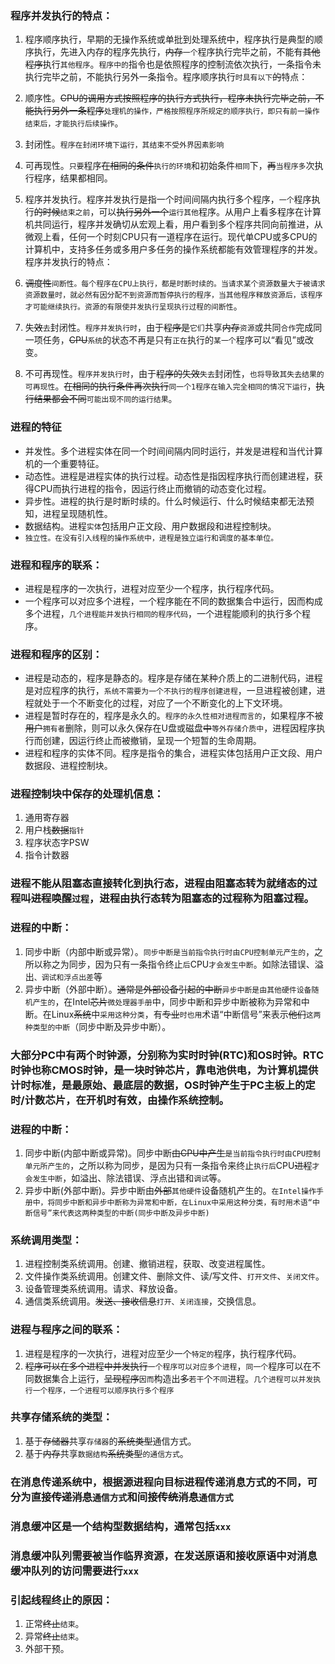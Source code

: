 ### 程序并发执行的特点：
1. 程序顺序执行，早期的无操作系统或单批到处理系统中，程序执行是典型的顺序执行，先进入内存的程序先执行，~~内存~~`一个`程序执行完毕之前，不能有~~其他程序~~执行`其他程序`。`程序中的`指令也是依照程序的控制流依次执行，一条指令未执行完毕之前，不能执行另外一条指令。程序顺序执行`时具有以下`~~的~~特点：
  1. 顺序性。~~CPU的调用方式按照程序的执行方式执行，程序未执行完毕之前，不能执行另外一条程序~~`处理机的操作，严格按照程序所规定的顺序执行，即只有前一操作结束后，才能执行后续操作`。
  2. 封闭性。`程序在封闭环境下运行，其结束不受外界因素影响`
  3. 可再现性。`只要`程序~~在相同的条件~~`执行的环境`和初始条件`相同`下，~~再~~`当程序多`次执行程序，结果都相同。

2. 程序并发执行。程序并发执行是指一个时间间隔内执行多个程序，`一个`程序执行~~的时候~~`结束之前`，可以~~执行另外一个~~`运行其他`程序。从用户上看多程序在计算机共同运行，程序并发确切从宏观上看，用户看到多个程序共同向前推进，从微观上看，任何一个时刻CPU只有一道程序在运行。现代单CPU或多CPU的计算机中，支持多任务或多用户多任务的操作系统都能有效管理程序的并发。程序并发执行的特点：
  1. ~~调度性~~`间断性。每个程序在CPU上执行，都是时断时续的。当请求某个资源数量大于被请求资源数量时，就必然有因分配不到资源而暂停执行的程序，当其他程序释放资源后，该程序才可能继续执行。资源的有限使并发执行呈现执行过程的间断性`。
  2. 失~~效~~`去`封闭性。`程序并发执行时`，由于~~程序是~~`它们`共享~~内存~~`资源`或共同`合作`完成同一项任务，~~CPU~~`系统`的状态不再是只有`正在`执行的`某一个`程序可以“看见”或改变。
  3. 不可再现性。`程序并发执行时`，由于~~程序的失效~~`失去`封闭性，`也将导致其失去结果的可再现性`。~~在相同的执行条件再次执行~~`同一个1程序在输入完全相同的情况下运行`，~~执行结果都会不同~~`可能出现不同的运行结果`。

### 进程的特征
  * 并发性。多个进程实体在同一个时间间隔内同时运行，并发是进程和当代计算机的一个重要特征。
  * 动态性。进程是进程实体的执行过程。动态性是指因程序执行而创建进程，获得CPU而执行进程的指令，因运行终止而撤销的动态变化过程。
  * 异步性。进程的执行是时断时续的。什么时候运行、什么时候结束都无法预知，进程呈现随机性。
  * 数据结构。进程`实体`包括用户正文段、用户数据段和进程控制块。
  * `独立性。在没有引入线程的操作系统中，进程是独立运行和调度的基本单位。`

### 进程和程序的联系：
  * 进程是程序的一次执行，进程对应至少一个程序，执行程序代码。
  * 一个程序可以对应多个进程，一个程序能在不同的数据集合中运行，因而构成多个进程，`几个进程能并发执行相同的程序代码`，一个进程能顺利的执行多个程序。

### 进程和程序的区别：
  * 进程是动态的，程序是静态的。程序是存储在某种介质上的二进制代码，进程是对应程序的执行，`系统不需要为一个不执行的程序创建进程`，一旦进程被创建，进程就处于一个不断变化的过程，对应了一个不断变化的上下文环境。
  * 进程是暂时存在的，程序是永久的。`程序的永久性相对进程而言的`，如果程序不被~~用户~~`拥有者`删除，则可以永久保存在U盘或磁盘~~中~~`等外存储介质中`，进程因程序执行而创建，因运行终止而被撤销，呈现一个短暂的生命周期。
  * 进程和程序的实体不同。程序是指令的集合，进程实体包括用户正文段、用户数据段、进程控制块。

### 进程控制块中保存的处理机信息：
  1. 通用寄存器
  2. 用户栈~~数据~~`指针`
  3. 程序状态字PSW
  4. 指令计数器

### 进程不能从阻塞态直接转化到执行态，进程由阻塞态转为就绪态的过程叫~~进程~~唤醒`过程`，进程由执行态转为阻塞态的过程称为阻塞过程。

### 进程的中断：
1. 同步中断（内部中断或异常）。`同步中断是当前指令执行时由CPU控制单元产生的`，之所以称之为同步，因为只有一条指令终止`后`CPU`才会发生中断`。如除法错误、溢出`、调试和浮点出差`等
2. 异步中断（外部中断）。~~通常是外部设备引起的中断~~`异步中断是由其他硬件设备随机产生的`，在Intel~~芯片~~`微处理器手册`中，同步中断和异步中断被称为异常和中断。在Linux~~系统~~中`采用这种分类`，有~~专业~~`时也用`术语“中断信号”来表示~~他们~~`这两种类型的中断`（同步中断及异步中断）。

### 大部分PC中有两个时钟源，分别称为实时时钟(RTC)和OS时钟。RTC时钟也称CMOS时钟，是一块时钟芯片，靠电池供电，为计算机提供计时标准，是最原始、最底层的数据，OS时钟产生于PC主板上的定时/计数芯片，在开机时有效，由操作系统控制。

### 进程的中断：
1. 同步中断(内部中断或异常)。同步中断~~由CPU中产生~~`是当前指令执行时由CPU控制单元所产生的`，之所以称为同步，是因为只有一条指令来终止`执行后`CPU~~进程~~`才会发生中断`，如溢出、除法错误、浮点出错和`调试`等。
2. 异步中断(外部中断)。异步中断由~~外部~~`其他硬件`设备随机产生的。`在Intel操作手册中，将同步中断和异步中断称为异常和中断，在Linux中采用这种分类，有时用术语“中断信号”来代表这两种类型的中断(同步中断及异步中断)`

### 系统调用类型：
1. 进程控制类系统调用。创建、撤销进程，获取、改变进程属性。
2. 文件操作类系统调用。创建文件、删除文件、读/写文件、`打开文件`、`关闭文件`。
3. 设备管理类系统调用。请求、释放设备。
4. 通信类系统调用。~~发送、接收信息~~`打开、关闭连接`，交换信息。

### 进程与程序之间的联系：
1. 进程是程序的一次执行，进程对应至少一个`特定的`程序，执行程序代码。
2. ~~程序可以在多个进程中并发执行~~`一个程序可以对应多个进程`，`同一个`程序可以在不同数据集合上运行，~~呈现程序~~`因而`构造出~~多~~`若干`个`不同`进程。`几个进程可以并发执行一个程序，一个进程可以顺序执行多个程序`

### 共享存储系统的类型：
1. 基于~~存储器~~共享`存储器`的~~系统类型~~通信方式。
2. 基于~~内存~~共享`数据结构`~~系统类型~~`的通信方式`。

### 在消息传递系统中，根据源进程向目标进程传递消息方式的不同，可分为直接~~传递消息~~`通信方式`和间接~~传统消息~~`通信方式`

### 消息缓冲区是一个结构型数据结构，通常包括`xxx`

### 消息缓冲队列需要被当作临界资源，在发送原语和接收原语中对消息缓冲队列的访问需要进行`xxx`

### 引起线程终止的原因：
1. 正常~~终止~~`结束`。
2. 异常~~终止~~`结束`。
3. 外部干预。